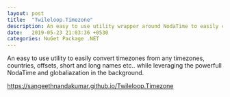 ```yaml
---
layout: post
title:  "Twileloop.Timezone"
description: An easy to use utility wrapper around NodaTime to easily convert timezones from any timezones, countries, offsets, short and long names etc.. while leveraging the powerfull NodaTime and globaliazation.
date:   2019-05-23 21:03:36 +0530
categories: NuGet Package .NET
---
```

An easy to use utility to easily convert timezones from any timezones, countries, offsets, short and long names etc.. while leveraging the powerfull NodaTime and globaliazation in the background.

<a href="https://sangeethnandakumar.github.io/Twileloop.Timezone">https://sangeethnandakumar.github.io/Twileloop.Timezone</a>

